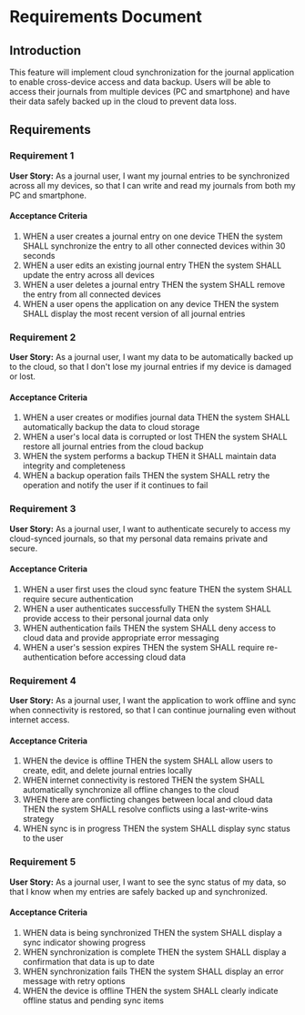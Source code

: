 # Requirements Document

## Introduction

This feature will implement cloud synchronization for the journal application to enable cross-device access and data backup. Users will be able to access their journals from multiple devices (PC and smartphone) and have their data safely backed up in the cloud to prevent data loss.

## Requirements

### Requirement 1

**User Story:** As a journal user, I want my journal entries to be synchronized across all my devices, so that I can write and read my journals from both my PC and smartphone.

#### Acceptance Criteria

1. WHEN a user creates a journal entry on one device THEN the system SHALL synchronize the entry to all other connected devices within 30 seconds
2. WHEN a user edits an existing journal entry THEN the system SHALL update the entry across all devices
3. WHEN a user deletes a journal entry THEN the system SHALL remove the entry from all connected devices
4. WHEN a user opens the application on any device THEN the system SHALL display the most recent version of all journal entries

### Requirement 2

**User Story:** As a journal user, I want my data to be automatically backed up to the cloud, so that I don't lose my journal entries if my device is damaged or lost.

#### Acceptance Criteria

1. WHEN a user creates or modifies journal data THEN the system SHALL automatically backup the data to cloud storage
2. WHEN a user's local data is corrupted or lost THEN the system SHALL restore all journal entries from the cloud backup
3. WHEN the system performs a backup THEN it SHALL maintain data integrity and completeness
4. WHEN a backup operation fails THEN the system SHALL retry the operation and notify the user if it continues to fail

### Requirement 3

**User Story:** As a journal user, I want to authenticate securely to access my cloud-synced journals, so that my personal data remains private and secure.

#### Acceptance Criteria

1. WHEN a user first uses the cloud sync feature THEN the system SHALL require secure authentication
2. WHEN a user authenticates successfully THEN the system SHALL provide access to their personal journal data only
3. WHEN authentication fails THEN the system SHALL deny access to cloud data and provide appropriate error messaging
4. WHEN a user's session expires THEN the system SHALL require re-authentication before accessing cloud data

### Requirement 4

**User Story:** As a journal user, I want the application to work offline and sync when connectivity is restored, so that I can continue journaling even without internet access.

#### Acceptance Criteria

1. WHEN the device is offline THEN the system SHALL allow users to create, edit, and delete journal entries locally
2. WHEN internet connectivity is restored THEN the system SHALL automatically synchronize all offline changes to the cloud
3. WHEN there are conflicting changes between local and cloud data THEN the system SHALL resolve conflicts using a last-write-wins strategy
4. WHEN sync is in progress THEN the system SHALL display sync status to the user

### Requirement 5

**User Story:** As a journal user, I want to see the sync status of my data, so that I know when my entries are safely backed up and synchronized.

#### Acceptance Criteria

1. WHEN data is being synchronized THEN the system SHALL display a sync indicator showing progress
2. WHEN synchronization is complete THEN the system SHALL display a confirmation that data is up to date
3. WHEN synchronization fails THEN the system SHALL display an error message with retry options
4. WHEN the device is offline THEN the system SHALL clearly indicate offline status and pending sync items
